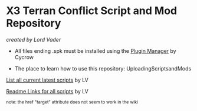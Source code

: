 # X3 Terran Conflict Script and Mod Repository #
_created by Lord Vader_


  * All files ending .spk must be installed using the <a href='http://forum.egosoft.com/viewtopic.php?t=265915'>Plugin Manager</a> by Cycrow

  * The place to learn how to use this repository: UploadingScriptsandMods



<a href='http://code.google.com/p/x3tcscripts/downloads/list?can=2&q=label%3DLV++label%3AFull&colspec=XVersion+Type+Summary+Filename+Uploaded+Size+DownloadCount'>List all current latest scripts</a> by LV

<a href='http://code.google.com/p/x3tcscripts/wiki/LVScriptGuide?ts=1291059679&updated=LVScriptGuide'>Readme Links for all scripts</a> by LV





<sub>note: the href "target" attribute does not seem to work in the wiki</sub>
